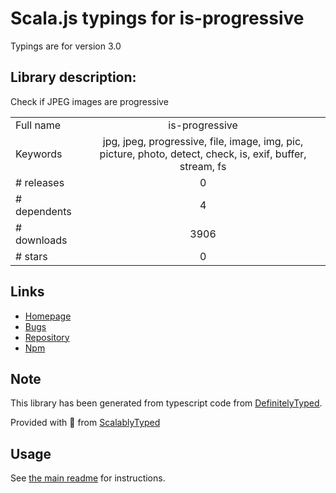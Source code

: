 
# Scala.js typings for is-progressive

Typings are for version 3.0

## Library description:
Check if JPEG images are progressive

|                    |                 |
| ------------------ | :-------------: |
| Full name          | is-progressive |
| Keywords           | jpg, jpeg, progressive, file, image, img, pic, picture, photo, detect, check, is, exif, buffer, stream, fs |
| # releases         | 0 |
| # dependents       | 4 |
| # downloads        | 3906 |
| # stars            | 0 |

## Links
- [Homepage](https://github.com/sindresorhus/is-progressive#readme)
- [Bugs](https://github.com/sindresorhus/is-progressive/issues)
- [Repository](https://github.com/sindresorhus/is-progressive)
- [Npm](https://www.npmjs.com/package/is-progressive)
    


## Note
This library has been generated from typescript code from [DefinitelyTyped](https://definitelytyped.org).

Provided with :purple_heart: from [ScalablyTyped](https://github.com/oyvindberg/ScalablyTyped)

## Usage
See [the main readme](../../readme.md) for instructions.


